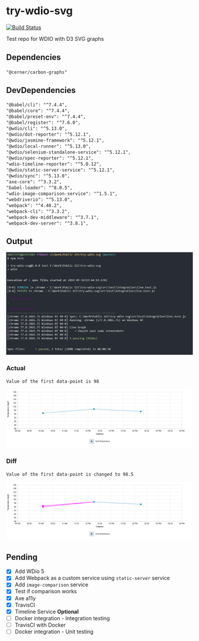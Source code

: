 # try-wdio-svg

[![Build Status](https://travis-ci.com/abhijit945/try-wdio-svg.svg?branch=master)](https://travis-ci.com/abhijit945/try-wdio-svg)

Test repo for WDIO with D3 SVG graphs

## Dependencies

`"@cerner/carbon-graphs"`

## DevDependencies

```
"@babel/cli": "^7.4.4",
"@babel/core": "^7.4.4",
"@babel/preset-env": "^7.4.4",
"@babel/register": "^7.6.0",
"@wdio/cli": "^5.13.0",
"@wdio/dot-reporter": "^5.12.1",
"@wdio/jasmine-framework": "^5.12.1",
"@wdio/local-runner": "^5.13.0",
"@wdio/selenium-standalone-service": "^5.12.1",
"@wdio/spec-reporter": "^5.12.1",
"wdio-timeline-reporter": "^5.0.12",
"@wdio/static-server-service": "^5.12.1",
"@wdio/sync": "^5.13.0",
"axe-core": "^3.3.2",
"babel-loader": "^8.0.5",
"wdio-image-comparison-service": "^1.5.1",
"webdriverio": "^5.13.0",
"webpack": "^4.40.2",
"webpack-cli": "^3.3.2",
"webpack-dev-middleware": "^3.7.1",
"webpack-dev-server": "^3.8.1",
```

## Output

![Example](./assets/example.png "Example")

### Actual

`Value of the first data-point is 98`

![Actual](./assets/screenshots/actual/desktop_chrome/.carbon-graph-container--1280x800.png "Actual")

### Diff

`Value of the first data-point is changed to 98.5`

![Diff](./assets/screenshots/diff/desktop_chrome/.carbon-graph-container--1280x800.png "Diff")

## Pending

-   [x] Add WDio 5
-   [x] Add Webpack as a custom service using `static-server` service
-   [x] Add `image-comparison` service
-   [x] Test if comparison works
-   [x] Axe a11y
-   [x] TravisCI
-   [x] Timeline Service **Optional**
-   [ ] Docker integration - Integration testing
-   [ ] TravisCI with Docker
-   [ ] Docker integration - Unit testing
